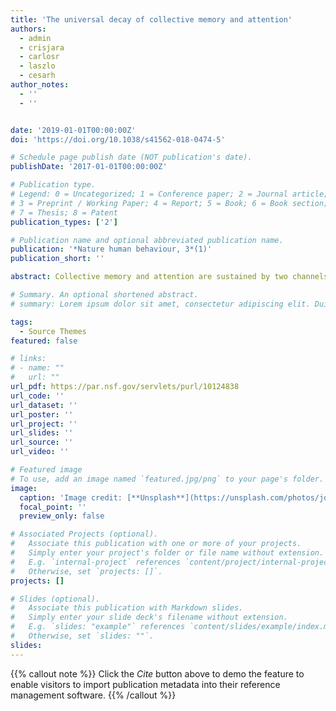 ```yaml
---
title: 'The universal decay of collective memory and attention'
authors:
  - admin
  - crisjara
  - carlosr
  - laszlo
  - cesarh
author_notes:
  - ''
  - ''


date: '2019-01-01T00:00:00Z'
doi: 'https://doi.org/10.1038/s41562-018-0474-5'

# Schedule page publish date (NOT publication's date).
publishDate: '2017-01-01T00:00:00Z'

# Publication type.
# Legend: 0 = Uncategorized; 1 = Conference paper; 2 = Journal article;
# 3 = Preprint / Working Paper; 4 = Report; 5 = Book; 6 = Book section;
# 7 = Thesis; 8 = Patent
publication_types: ['2']

# Publication name and optional abbreviated publication name.
publication: '*Nature human behaviour, 3*(1)'
publication_short: ''

abstract: Collective memory and attention are sustained by two channels oral communication (communicative memory) and the physical recording of information (cultural memory). Here, we use data on the citation of academic articles and patents, and on the online attention received by songs, movies and biographies, to describe the temporal decay of the attention received by cultural products. We show that, once we isolate the temporal dimension of the decay, the attention received by cultural products decays following a universal biexponential function. We explain this universality by proposing a mathematical model based on communicative and cultural memory, which fits the data better than previously proposed log-normal and exponential models. Our results reveal that biographies remain in our communicative memory the longest (20–30 years) and music the shortest (about 5.6 years). These findings show that the average attention received by cultural products decays following a universal biexponential function.

# Summary. An optional shortened abstract.
# summary: Lorem ipsum dolor sit amet, consectetur adipiscing elit. Duis posuere tellus ac convallis placerat. Proin tincidunt magna sed ex sollicitudin condimentum.

tags:
  - Source Themes
featured: false

# links:
# - name: ""
#   url: ""
url_pdf: https://par.nsf.gov/servlets/purl/10124838
url_code: ''
url_dataset: ''
url_poster: ''
url_project: ''
url_slides: ''
url_source: ''
url_video: ''

# Featured image
# To use, add an image named `featured.jpg/png` to your page's folder.
image:
  caption: 'Image credit: [**Unsplash**](https://unsplash.com/photos/jdD8gXaTZsc)'
  focal_point: ''
  preview_only: false

# Associated Projects (optional).
#   Associate this publication with one or more of your projects.
#   Simply enter your project's folder or file name without extension.
#   E.g. `internal-project` references `content/project/internal-project/index.md`.
#   Otherwise, set `projects: []`.
projects: []

# Slides (optional).
#   Associate this publication with Markdown slides.
#   Simply enter your slide deck's filename without extension.
#   E.g. `slides: "example"` references `content/slides/example/index.md`.
#   Otherwise, set `slides: ""`.
slides:
---
```


{{% callout note %}}
Click the _Cite_ button above to demo the feature to enable visitors to import publication metadata into their reference management software.
{{% /callout %}}

<!-- Supplementary notes can be added here, including [code and math](https://wowchemy.com/docs/content/writing-markdown-latex/). -->
